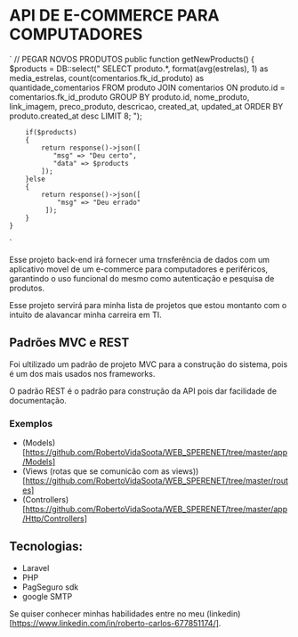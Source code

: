 # API DE E-COMMERCE PARA COMPUTADORES

`
// PEGAR NOVOS PRODUTOS
    public function getNewProducts()
    {
        $products = DB::select("
        SELECT produto.*, format(avg(estrelas), 1) as media_estrelas,
        count(comentarios.fk_id_produto) as quantidade_comentarios
        FROM produto 
        JOIN comentarios
        ON produto.id = comentarios.fk_id_produto
        GROUP BY produto.id, nome_produto, link_imagem, preco_produto,
        descricao, created_at, updated_at
        ORDER BY produto.created_at desc
        LIMIT 8;
        ");
        
        if($products)
        {
            return response()->json([
               "msg" => "Deu certo",
               "data" => $products
            ]);
        }else
        {
            return response()->json([
                "msg" => "Deu errado" 
             ]);
        }
    }
`


Esse projeto back-end irá fornecer uma trnsferência de dados com um aplicativo movel de um e-commerce para computadores e periféricos, garantindo o uso funcional do mesmo como autenticação e pesquisa de produtos.

Esse projeto servirá para minha lista de projetos que estou montanto com o
intuito de alavancar minha carreira em TI.

## Padrões MVC e REST

Foi ultilizado um padrão de projeto MVC para a construção do sistema, pois é um dos mais usados nos frameworks.

O padrão REST é o padrão para construção da API pois dar facilidade de documentação.

### Exemplos

- (Models)[https://github.com/RobertoVidaSoota/WEB_SPERENET/tree/master/app/Models]
- (Views (rotas que se comunicão com as views))[https://github.com/RobertoVidaSoota/WEB_SPERENET/tree/master/routes]
- (Controllers)[https://github.com/RobertoVidaSoota/WEB_SPERENET/tree/master/app/Http/Controllers]

## Tecnologias:

- Laravel
- PHP
- PagSeguro sdk
- google SMTP

Se quiser conhecer minhas habilidades entre no meu (linkedin)[https://www.linkedin.com/in/roberto-carlos-677851174/].